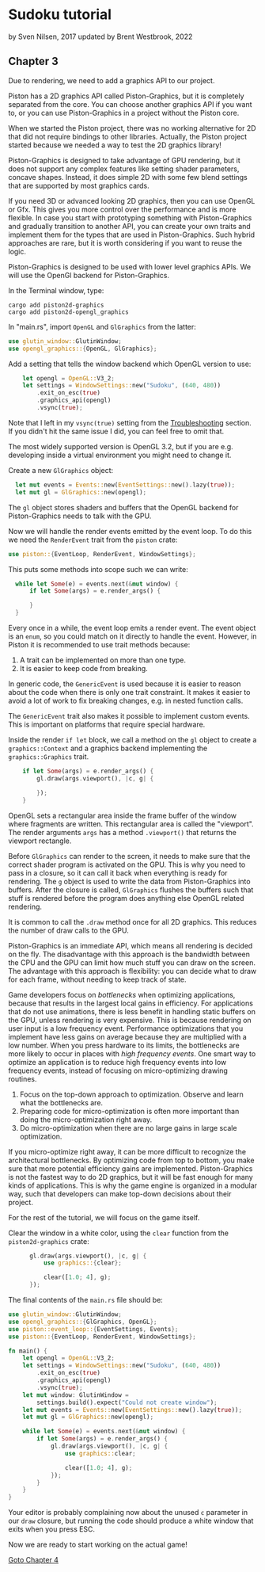 # Sudoku tutorial
by Sven Nilsen, 2017
updated by Brent Westbrook, 2022

## Chapter 3

Due to rendering, we need to add a graphics API to our project.

Piston has a 2D graphics API called Piston-Graphics, but it is completely
separated from the core. You can choose another graphics API if you want to, or
you can use Piston-Graphics in a project without the Piston core.

When we started the Piston project, there was no working alternative for 2D that
did not require bindings to other libraries. Actually, the Piston project
started because we needed a way to test the 2D graphics library!

Piston-Graphics is designed to take advantage of GPU rendering, but it does not
support any complex features like setting shader parameters, concave shapes.
Instead, it does simple 2D with some few blend settings that are supported by
most graphics cards.

If you need 3D or advanced looking 2D graphics, then you can use OpenGL or Gfx.
This gives you more control over the performance and is more flexible. In case
you start with prototyping something with Piston-Graphics and gradually
transition to another API, you can create your own traits and implement them for
the types that are used in Piston-Graphics. Such hybrid approaches are rare, but
it is worth considering if you want to reuse the logic.

Piston-Graphics is designed to be used with lower level graphics APIs. We will
use the OpenGl backend for Piston-Graphics.

In the Terminal window, type:

```
cargo add piston2d-graphics
cargo add piston2d-opengl_graphics
```

In "main.rs", import `OpenGL` and `GlGraphics` from the latter:

```rust
use glutin_window::GlutinWindow;
use opengl_graphics::{OpenGL, GlGraphics};
```

Add a setting that tells the window backend which OpenGL version to use:

```rust
    let opengl = OpenGL::V3_2;
    let settings = WindowSettings::new("Sudoku", (640, 480))
        .exit_on_esc(true)
        .graphics_api(opengl)
        .vsync(true);
```

Note that I left in my `vsync(true)` setting from the
[Troubleshooting](chp-02.md###Troubleshooting) section. If you didn't hit the
same issue I did, you can feel free to omit that.

The most widely supported version is OpenGL 3.2, but if you are e.g. developing
inside a virtual environment you might need to change it.

Create a new `GlGraphics` object:

```rust
  let mut events = Events::new(EventSettings::new().lazy(true));
  let mut gl = GlGraphics::new(opengl);
```

The `gl` object stores shaders and buffers that the OpenGL backend for
Piston-Graphics needs to talk with the GPU.

Now we will handle the render events emitted by the event loop. To do this we
need the `RenderEvent` trait from the `piston` crate:

```rust
use piston::{EventLoop, RenderEvent, WindowSettings};
```

This puts some methods into scope such we can write:

```rust
  while let Some(e) = events.next(&mut window) {
      if let Some(args) = e.render_args() {

      }
  }
```

Every once in a while, the event loop emits a render event. The event object is
an `enum`, so you could match on it directly to handle the event. However, in
Piston it is recommended to use trait methods because:

1. A trait can be implemented on more than one type.
2. It is easier to keep code from breaking.

In generic code, the `GenericEvent` is used because it is easier to reason about
the code when there is only one trait constraint. It makes it easier to avoid a
lot of work to fix breaking changes, e.g. in nested function calls.

The `GenericEvent` trait also makes it possible to implement custom events. This
is important on platforms that require special hardware.

Inside the render `if let` block, we call a method on the `gl` object to create
a `graphics::Context` and a graphics backend implementing the
`graphics::Graphics` trait.

```rust
    if let Some(args) = e.render_args() {
        gl.draw(args.viewport(), |c, g| {

        });
    }
```

OpenGL sets a rectangular area inside the frame buffer of the window where
fragments are written. This rectangular area is called the "viewport". The
render arguments `args` has a method `.viewport()` that returns the viewport
rectangle.

Before `GlGraphics` can render to the screen, it needs to make sure that the
correct shader program is activated on the GPU. This is why you need to pass in
a closure, so it can call it back when everything is ready for rendering. The
`g` object is used to write the data from Piston-Graphics into buffers. After
the closure is called, `GlGraphics` flushes the buffers such that stuff is
rendered before the program does anything else OpenGL related rendering.

It is common to call the `.draw` method once for all 2D graphics. This reduces
the number of draw calls to the GPU.

Piston-Graphics is an immediate API, which means all rendering is decided on the
fly. The disadvantage with this approach is the bandwidth between the CPU and
the GPU can limit how much stuff you can draw on the screen. The advantage with
this approach is flexibility: you can decide what to draw for each frame,
without needing to keep track of state.

Game developers focus on *bottlenecks* when optimizing applications, because
that results in the largest local gains in efficiency. For applications that do
not use animations, there is less benefit in handling static buffers on the GPU,
unless rendering is very expensive. This is because rendering on user input is a
low frequency event. Performance optimizations that you implement have less
gains on average because they are multiplied with a low number. When you press
hardware to its limits, the bottlenecks are more likely to occur in places with
*high frequency events*. One smart way to optimize an application is to reduce
high frequency events into low frequency events, instead of focusing on
micro-optimizing drawing routines.

1. Focus on the top-down approach to optimization. Observe and learn what the
   bottlenecks are.
2. Preparing code for micro-optimization is often more important than doing the
   micro-optimization right away.
3. Do micro-optimization when there are no large gains in large scale
   optimization.

If you micro-optimize right away, it can be more difficult to recognize the
architectural bottlenecks. By optimizing code from top to bottom, you make sure
that more potential efficiency gains are implemented. Piston-Graphics is not the
fastest way to do 2D graphics, but it will be fast enough for many kinds of
applications. This is why the game engine is organized in a modular way, such
that developers can make top-down decisions about their project.

For the rest of the tutorial, we will focus on the game itself.

Clear the window in a white color, using the `clear` function from the
`piston2d-graphics` crate:

```rust
      gl.draw(args.viewport(), |c, g| {
          use graphics::{clear};

          clear([1.0; 4], g);
      });
```

The final contents of the `main.rs` file should be:

```rust
use glutin_window::GlutinWindow;
use opengl_graphics::{GlGraphics, OpenGL};
use piston::event_loop::{EventSettings, Events};
use piston::{EventLoop, RenderEvent, WindowSettings};

fn main() {
    let opengl = OpenGL::V3_2;
    let settings = WindowSettings::new("Sudoku", (640, 480))
        .exit_on_esc(true)
        .graphics_api(opengl)
        .vsync(true);
    let mut window: GlutinWindow =
        settings.build().expect("Could not create window");
    let mut events = Events::new(EventSettings::new().lazy(true));
    let mut gl = GlGraphics::new(opengl);

    while let Some(e) = events.next(&mut window) {
        if let Some(args) = e.render_args() {
            gl.draw(args.viewport(), |c, g| {
                use graphics::clear;

                clear([1.0; 4], g);
            });
        }
    }
}
```

Your editor is probably complaining now about the unused `c` parameter in our
`draw` closure, but running the code should produce a white window that exits
when you press ESC.

Now we are ready to start working on the actual game!

[Goto Chapter 4](chp-04.md)
